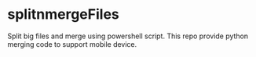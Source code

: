 # splitnmergeFiles
Split big files and merge using powershell script. This repo provide python merging code to support mobile device.
